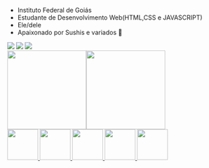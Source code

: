 
- Instituto Federal de Goiás
- Estudante de Desenvolvimento Web(HTML,CSS e JAVASCRIPT)
- Ele/dele
- Apaixonado por Sushis e variados 🍣
<div>
<a href="https://www.instagram.com/heryck_mbss/" target="_blank"><img src="https://img.shields.io/badge/-Instagram-%23E4405F?style=for-the-badge&logo=instagram&logoColor=white" target="_blank"></a>
<a href = "heryckmota@gmail.com"><img src="https://img.shields.io/badge/Gmail-D14836?style=for-the-badge&logo=gmail&logoColor=white" target="_blank"></a>
<a href="https://www.linkedin.com/in/heryckmbss/" target="_blank"><img src="https://img.shields.io/badge/-LinkedIn-%230077B5?style=for-the-badge&logo=linkedin&logoColor=white" target="_blank"></a>   
</div>

<div>
<a href="https://github.com/seu-usuário-aqui">
<img height="180em" src="https://github-readme-stats.vercel.app/api/top-langs/?username=HeryckMbs&layout=compact&langs_count=7&theme=dracula"/><img height="180em" src="https://github-readme-stats.vercel.app/api?username=HeryckMbs&show_icons=true&theme=dracula&include_all_commits=true&count_private=true"/>
</div>

  <img style="width:70px;height:70px" src="https://cdn.jsdelivr.net/gh/devicons/devicon/icons/c/c-line.svg" />
  <img style="width:70px;height:70px" src="https://cdn.jsdelivr.net/gh/devicons/devicon/icons/css3/css3-original-wordmark.svg" />
  <img style="width:70px;height:70px" src="https://cdn.jsdelivr.net/gh/devicons/devicon/icons/html5/html5-original-wordmark.svg" />
  <img style="width:70px;height:70px" src="https://cdn.jsdelivr.net/gh/devicons/devicon/icons/javascript/javascript-original.svg" />
  <img style="width:70px;height:70px" src="https://cdn.jsdelivr.net/gh/devicons/devicon/icons/git/git-original.svg" />



  
